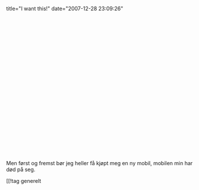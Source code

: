 title="I want this!"
date="2007-12-28 23:09:26"
<div align="center"><object width="425" height="373"><param name="movie" value="http://www.youtube.com/v/D4DI2J4O1-k&rel=1&border=1"></param><param name="wmode" value="transparent"></param><embed src="http://www.youtube.com/v/D4DI2J4O1-k&rel=1&border=1" type="application/x-shockwave-flash" wmode="transparent" width="425" height="373"></embed></object></div>

Men først og fremst bør jeg heller få kjøpt meg en ny mobil, mobilen min har død på seg.

[[!tag  generelt
